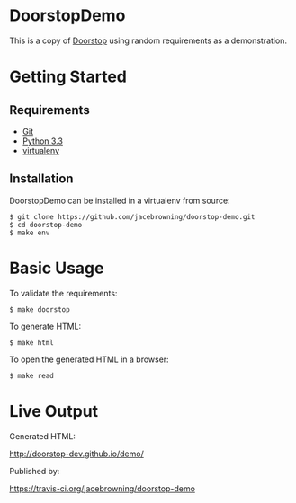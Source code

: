 DoorstopDemo
============

This is a copy of [Doorstop](https://github.com/jacebrowning/doorstop) using random requirements as a demonstration.


Getting Started
===============

Requirements
------------

- [Git](http://git-scm.com/downloads)
- [Python 3.3](https://www.python.org/download)
- [virtualenv](http://docs.python-guide.org/en/latest/dev/virtualenvs/#virtualenv)


Installation
------------

DoorstopDemo can be installed in a virtualenv from source:

    $ git clone https://github.com/jacebrowning/doorstop-demo.git
    $ cd doorstop-demo
    $ make env



Basic Usage
===========

To validate the requirements:

    $ make doorstop

To generate HTML:

    $ make html

To open the generated HTML in a browser:

    $ make read
    

Live Output
===========

Generated HTML:

http://doorstop-dev.github.io/demo/

Published by:

https://travis-ci.org/jacebrowning/doorstop-demo
